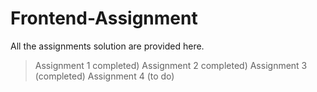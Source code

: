 # Frontend-Assignment
All the assignments solution are provided here.
> Assignment 1 completed)
> Assignment 2 completed)
> Assignment 3 (completed)
> Assignment 4 (to do)
